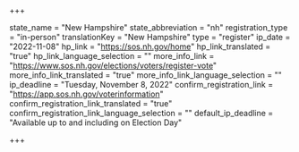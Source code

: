+++

state_name = "New Hampshire"
state_abbreviation = "nh"
registration_type = "in-person"
translationKey = "New Hampshire"
type = "register"
ip_date = "2022-11-08"
hp_link = "https://sos.nh.gov/home"
hp_link_translated = "true"
hp_link_language_selection = ""
more_info_link = "https://www.sos.nh.gov/elections/voters/register-vote"
more_info_link_translated = "true"
more_info_link_language_selection = ""
ip_deadline = "Tuesday, November 8, 2022"
confirm_registration_link = "https://app.sos.nh.gov/voterinformation"
confirm_registration_link_translated = "true"
confirm_registration_link_language_selection = ""
default_ip_deadline = "Available up to and including on Election Day"

+++